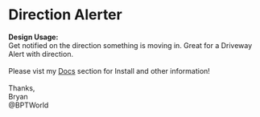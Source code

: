 # Direction Alerter
<b>Design Usage:</b><br>
Get notified on the direction something is moving in. Great for a Driveway Alert with direction.<br><br>
Please vist my <a href='https://github.com/bptworld/Hubitat/tree/master/Docs' target='_blank'>Docs</a> section for Install and other information!
<br><br>
Thanks,<br>
Bryan<br>
@BPTWorld
